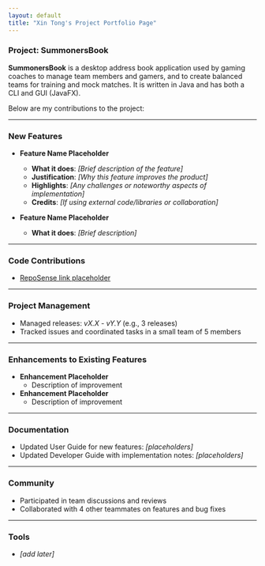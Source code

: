 ```yaml
---
layout: default
title: "Xin Tong's Project Portfolio Page"
---
```


### Project: SummonersBook

**SummonersBook** is a desktop address book application used by gaming coaches to manage team members and gamers, and to create balanced teams for training and mock matches. It is written in Java and has both a CLI and GUI (JavaFX).

Below are my contributions to the project:

---

### New Features
* **Feature Name Placeholder**
  * **What it does**: _[Brief description of the feature]_
  * **Justification**: _[Why this feature improves the product]_
  * **Highlights**: _[Any challenges or noteworthy aspects of implementation]_
  * **Credits**: _[If using external code/libraries or collaboration]_

* **Feature Name Placeholder**
  * **What it does**: _[Brief description]_

---

### Code Contributions
* [RepoSense link placeholder]()

---

### Project Management
* Managed releases: _vX.X - vY.Y_ (e.g., 3 releases)
* Tracked issues and coordinated tasks in a small team of 5 members

---

### Enhancements to Existing Features
* **Enhancement Placeholder**
  * Description of improvement
* **Enhancement Placeholder**
  * Description of improvement

---

### Documentation
* Updated User Guide for new features: _[placeholders]_
* Updated Developer Guide with implementation notes: _[placeholders]_

---

### Community
* Participated in team discussions and reviews
* Collaborated with 4 other teammates on features and bug fixes

---

### Tools
* _[add later]_



